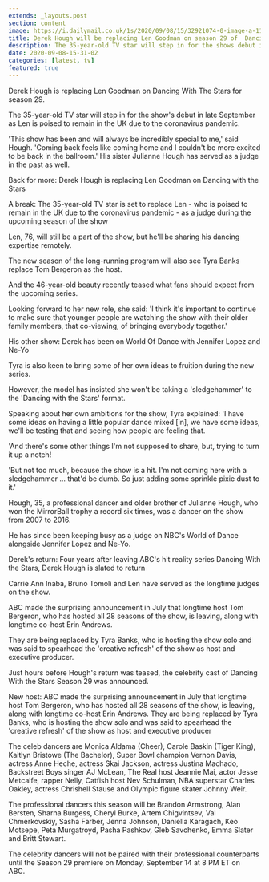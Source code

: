 ```yaml
---
extends: _layouts.post
section: content
image: https://i.dailymail.co.uk/1s/2020/09/08/15/32921074-0-image-a-11_1599575302031.jpg 
title: Derek Hough will be replacing Len Goodman on season 29 of  Dancing With the Stars 
description: The 35-year-old TV star will step in for the shows debut in late September as Len is poised to remain in the UK due to the coronavirus pandemic. 
date: 2020-09-08-15-31-02 
categories: [latest, tv] 
featured: true 
--- 
```

Derek Hough is replacing Len Goodman on Dancing With The Stars for season 29.

The 35-year-old TV star will step in for the show's debut in late September as Len is poised to remain in the UK due to the coronavirus pandemic.

'This show has been and will always be incredibly special to me,' said Hough. 'Coming back feels like coming home and I couldn't be more excited to be back in the ballroom.' His sister Julianne Hough has served as a judge in the past as well.

Back for more: Derek Hough is replacing Len Goodman on Dancing with the Stars

A break: The 35-year-old TV star is set to replace Len - who is poised to remain in the UK due to the coronavirus pandemic - as a judge during the upcoming season of the show

Len, 76, will still be a part of the show, but he'll be sharing his dancing expertise remotely.

The new season of the long-running program will also see Tyra Banks replace Tom Bergeron as the host.

And the 46-year-old beauty recently teased what fans should expect from the upcoming series.

Looking forward to her new role, she said: 'I think it's important to continue to make sure that younger people are watching the show with their older family members, that co-viewing, of bringing everybody together.'

His other show: Derek has been on World Of Dance with Jennifer Lopez and Ne-Yo

Tyra is also keen to bring some of her own ideas to fruition during the new series.

However, the model has insisted she won't be taking a 'sledgehammer' to the 'Dancing with the Stars' format.

Speaking about her own ambitions for the show, Tyra explained: 'I have some ideas on having a little popular dance mixed [in], we have some ideas, we'll be testing that and seeing how people are feeling that.

'And there's some other things I'm not supposed to share, but, trying to turn it up a notch!

'But not too much, because the show is a hit. I'm not coming here with a sledgehammer ... that'd be dumb. So just adding some sprinkle pixie dust to it.' 

Hough, 35, a professional dancer and older brother of Julianne Hough, who won the MirrorBall trophy a record six times, was a dancer on the show from 2007 to 2016.

He has since been keeping busy as a judge on NBC's World of Dance alongside Jennifer Lopez and Ne-Yo. 

Derek's return: Four years after leaving ABC's hit reality series Dancing With the Stars, Derek Hough is slated to return

Carrie Ann Inaba, Bruno Tomoli and Len have served as the longtime judges on the show.

ABC made the surprising announcement in July that longtime host Tom Bergeron, who has hosted all 28 seasons of the show, is leaving, along with longtime co-host Erin Andrews.

They are being replaced by Tyra Banks, who is hosting the show solo and was said to spearhead the 'creative refresh' of the show as host and executive producer. 

Just hours before Hough's return was teased, the celebrity cast of Dancing With the Stars Season 29 was announced.

New host: ABC made the surprising announcement in July that longtime host Tom Bergeron, who has hosted all 28 seasons of the show, is leaving, along with longtime co-host Erin Andrews. They are being replaced by Tyra Banks, who is hosting the show solo and was said to spearhead the 'creative refresh' of the show as host and executive producer

The celeb dancers are Monica Aldama (Cheer), Carole Baskin (Tiger King), Kaitlyn Bristowe (The Bachelor), Super Bowl champion Vernon Davis, actress Anne Heche, actress Skai Jackson, actress Justina Machado, Backstreet Boys singer AJ McLean, The Real host Jeannie Mai, actor Jesse Metcalfe, rapper Nelly, Catfish host Nev Schulman, NBA superstar Charles Oakley, actress Chrishell Stause and Olympic figure skater Johnny Weir.

The professional dancers this season will be Brandon Armstrong, Alan Bersten, Sharna Burgess, Cheryl Burke, Artem Chigvintsev, Val Chmerkovskiy, Sasha Farber, Jenna Johnson, Daniella Karagach, Keo Motsepe, Peta Murgatroyd, Pasha Pashkov, Gleb Savchenko, Emma Slater and Britt Stewart.

The celebrity dancers will not be paired with their professional counterparts until the Season 29 premiere on Monday, September 14 at 8 PM ET on ABC.  

